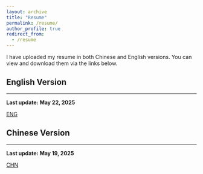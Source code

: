 ```yaml
---
layout: archive
title: "Resume"
permalink: /resume/
author_profile: true
redirect_from:
  - /resume
---
```


I have uploaded my resume in both Chinese and English versions. You can view and download them via the links below.

## English Version
------
**Last update: May 22, 2025**

<i class="fas fa-file-pdf"></i> [ENG](/files/CV.pdf)

## Chinese Version
------
**Last update: May 19, 2025**

<i class="fas fa-file-pdf"></i> [CHN](/files/CV-CN.pdf)

